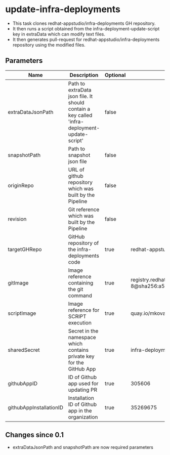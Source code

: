 # update-infra-deployments

* This task clones redhat-appstudio/infra-deployments GH repository.
* It then runs a script obtained from the infra-deployment-update-script key in extraData which can modify text files.
* It then generates pull-request for redhat-appstudio/infra-deployments repository using the modified files.


## Parameters
| Name                    | Description                                                                                  | Optional | Default Value                                                                                                                                    |
|-------------------------|----------------------------------------------------------------------------------------------|----------|--------------------------------------------------------------------------------------------------------------------------------------------------|
| extraDataJsonPath       | Path to extraData json file. It should contain a key called 'infra-deployment-update-script' | false    |                                                                                                                                                  |
| snapshotPath            | Path to snapshot json file                                                                   | false    |                                                                                                                                                  |
| originRepo              | URL of github repository which was built by the Pipeline                                     | false    |                                                                                                                                                  |
| revision                | Git reference which was built by the Pipeline                                                | false    |                                                                                                                                                  |
| targetGHRepo            | GitHub repository of the infra-deployments code                                              | true     | redhat-appstudio/infra-deployments                                                                                                               |
| gitImage                | Image reference containing the git command                                                   | true     | registry.redhat.io/openshift-pipelines/pipelines-git-init-rhel8:v1.8.2-8@sha256:a538c423e7a11aae6ae582a411fdb090936458075f99af4ce5add038bb6983e8 |
| scriptImage             | Image reference for SCRIPT execution                                                         | true     | quay.io/mkovarik/ose-cli-git:4.11                                                                                                                |
| sharedSecret            | Secret in the namespace which contains private key for the GitHub App                        | true     | infra-deployments-pr-creator                                                                                                                     |
| githubAppID             | ID of Github app used for updating PR                                                        | true     | 305606                                                                                                                                           |
| githubAppInstallationID | Installation ID of Github app in the organization                                            | true     | 35269675                                                                                                                                         |

## Changes since 0.1
- extraDataJsonPath and snapshotPath are now required parameters
